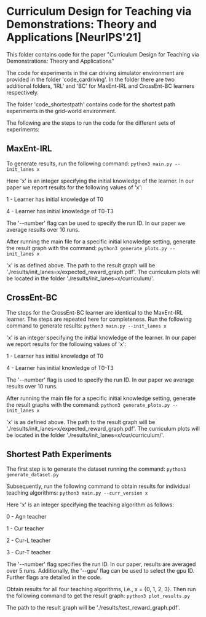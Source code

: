 # Curriculum Design for Teaching via Demonstrations: Theory and Applications [NeurIPS'21]

This folder contains code for the paper "Curriculum Design for Teaching via Demonstrations: Theory and Applications"

The code for experiments in the car driving simulator environment are provided in the folder 'code_cardriving'. In the folder there are two additional folders, 'IRL' and 'BC' for MaxEnt-IRL and CrossEnt-BC learners respectively.

The folder 'code_shortestpath' contains code for the shortest path experiments in the grid-world environment.

The following are the steps to run the code for the different sets of experiments:

## MaxEnt-IRL

To generate results, run the following command:
`python3 main.py --init_lanes x`

Here 'x' is an integer specifying the initial knowledge of the learner. In our paper we report results for the following values of 'x':

1 - Learner has initial knowledge of T0

4 - Learner has initial knowledge of T0-T3

The '--number' flag can be used to specify the run ID. In our paper we average results over 10 runs.

After running the main file for a specific initial knowledge setting, generate the result graph with the command:
`python3 generate_plots.py --init_lanes x`

'x' is as defined above.
The path to the result graph will be './results/init_lanes=x/expected_reward_graph.pdf'.
The curriculum plots will be located in the folder './results/init_lanes=x/curriculum/'.

## CrossEnt-BC

The steps for the CrossEnt-BC learner are identical to the MaxEnt-IRL learner. The steps are repeated here for completeness.
Run the following command to generate results:
`python3 main.py --init_lanes x`

'x' is an integer specifying the initial knowledge of the learner. In our paper we report results for the following values of 'x':

1 - Learner has initial knowledge of T0

4 - Learner has initial knowledge of T0-T3

The '--number' flag is used to specify the run ID. In our paper we average results over 10 runs.

After running the main file for a specific initial knowledge setting, generate the result graphs with the command:
`python3 generate_plots.py --init_lanes x`

'x' is as defined above. 
The path to the result graph will be './results/init_lanes=x/expected_reward_graph.pdf'. 
The curriculum plots will be located in the folder './results/init_lanes=x/cur/curriculum/'.


## Shortest Path Experiments

The first step is to generate the dataset running the command:
`python3 generate_dataset.py`

Subsequently, run the following command to obtain results for individual teaching algorithms:
`python3 main.py --curr_version x`

Here 'x' is an integer specifying the teaching algorithm as follows:

0 - Agn teacher

1 - Cur teacher

2 - Cur-L teacher

3 - Cur-T teacher

The '--number' flag specifies the run ID. In our paper, results are averaged over 5 runs. Additionally, the '--gpu' flag can be used to select the gpu ID. Further flags are detailed in the code.

Obtain results for all four teaching algorithms, i.e., x = {0, 1, 2, 3}. Then run the following command to get the result graph:
`python3 plot_results.py`

The path to the result graph will be './results/test_reward_graph.pdf'.

